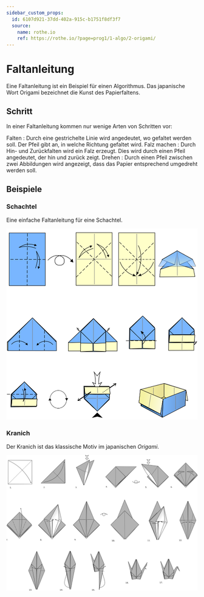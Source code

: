 ```yaml
---
sidebar_custom_props:
  id: 6107d921-37dd-402a-915c-b1751f8df3f7
  source:
    name: rothe.io
    ref: https://rothe.io/?page=prog1/1-algo/2-origami/
---
```


# Faltanleitung

Eine Faltanleitung ist ein Beispiel für einen Algorithmus. Das japanische Wort Origami bezeichnet die Kunst des Papierfaltens.

## Schritt
In einer Faltanleitung kommen nur wenige Arten von Schritten vor:

Falten
: Durch eine gestrichelte Linie wird angedeutet, wo gefaltet werden soll. Der Pfeil gibt an, in welche Richtung gefaltet wird.
Falz machen
: Durch Hin- und Zurückfalten wird ein Falz erzeugt. Dies wird durch einen Pfeil angedeutet, der hin und zurück zeigt.
Drehen
: Durch einen Pfeil zwischen zwei Abbildungen wird angezeigt, dass das Papier entsprechend umgedreht werden soll.

## Beispiele
### Schachtel

Eine einfache Faltanleitung für eine Schachtel.

![Origami Box](images/origami-box.svg)


### Kranich

Der Kranich ist das klassische Motiv im japanischen *Origami*.

![Origami Kranich](images/origami-crane.svg)


